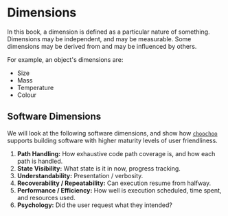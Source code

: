 # Dimensions

In this book, a dimension is defined as a particular nature of something. Dimensions may be independent, and may be measurable. Some dimensions may be derived from and may be influenced by others.

For example, an object's dimensions are:

* Size
* Mass
* Temperature
* Colour

## Software Dimensions

We will look at the following software dimensions, and show how [`choochoo`] supports building software with higher maturity levels of user friendliness.

1. **Path Handling:** How exhaustive code path coverage is, and how each path is handled.
2. **State Visibility:** What state is it in now, progress tracking.
3. **Understandability:** Presentation / verbosity.
4. **Recoverability / Repeatability:** Can execution resume from halfway.
5. **Performance / Efficiency:** How well is execution scheduled, time spent, and resources used.
6. **Psychology:** Did the user request what they intended?

[`choochoo`]: https://github.com/azriel91/choochoo
